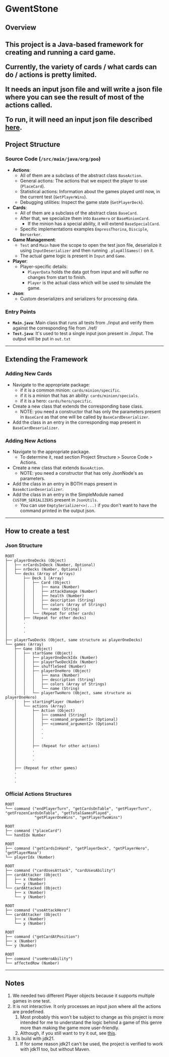 # GwentStone

## Overview

This project is a Java-based framework for creating and running a card game. <p>
Currently, the variety of cards / what cards can do / actions is pretty limited. <p>
It needs an input json file and will write a json file where you can see the result of most of the actions called. <p>
To run, it will need an input json file described [here](#how-to-create-a-test).
---

## Project Structure

### Source Code (`/src/main/java/org/poo`)

- **Actions**:
    - All of them are a subclass of the abstract class `BaseAction`.
    - General actions: The actions that we expect the player to use (`PlaceCard`).
    - Statistical actions: Information about the games played until now, in the current test (`GetPlayerWins`).
    - Debugging utilities: Inspect the game state (`GetPlayerDeck`).
- **Cards**:
    - All of them are a subclass of the abstract class `BaseCard`.
    - After that, we specialize them into `BaseHero` or `BaseMinionCard`.
        - If the minion has a special ability, it will extend `BaseSpecialCard`.
    - Specific implementations examples `EmpressThorina`, `Disciple`, `Berserker`.
- **Game Management**:
    - `Test` and `Main` have the scope to open the test json file, deserialize it using `InputDeserializer` and then
      running `.playAllGames()` on it.
    - The actual game logic is present in `Input` and `Game`.
- **Player**:
    - Player-specific details:
        - `PlayerData` holds the data got from input and will suffer no changes from start to finish.
        - `Player` is the actual class which will be used to simulate the game.
- **Json**:
    - Custom deserializers and serializers for processing data.

### Entry Points

- **`Main.java`**: Main class that runs all tests from ./input and verify them against the corresponding file from
  ./ref/
- **`Test.java`**: It's used to test a single input json present in ./input. The output will be put in `out.txt`

---

## Extending the Framework

### Adding New Cards

- Navigate to the appropriate package:
    - if it is a common minion: `cards/minion/specific`.
    - if it is a minion that has an ability: `cards/minion/specials`.
    - if it is a hero: `cards/hero/specific`.
- Create a new class that extends the corresponding base class.
    - NOTE: you need a constructor that has only the parameters present in `BaseCard` as that one will be called by
      `BaseCardDeserializer`.
- Add the class in an entry in the corresponding map present in `BaseCardDeserializer`.

### Adding New Actions

- Navigate to the appropriate package.
    - To determine it, read section Project Structure > Source Code > Actions.
- Create a new class that extends `BaseAction`.
    - NOTE: you need a constructor that has only JsonNode's as parameters.
- Add the class in an entry in BOTH maps present in `BaseActionDeserializer`.
- Add the class in an entry in the SimpleModule named `CUSTOM_SERIALIZERS` present in `JsonUtils`.
    - You can use `EmptySerializer<>(...)` if you don't want to have the command printed in the output json.

---

## How to create a test

### Json Structure

```
ROOT
├── playerOneDecks (Object)
│   ├── nrCardsInDeck (Number, Optional)
│   ├── nrDecks (Number, Optional)
│   └── decks (Array of Arrays)
│       ├── Deck 1 (Array)
│       │   ├── Card (Object)
│       │   │   ├── mana (Number)
│       │   │   ├── attackDamage (Number)
│       │   │   ├── health (Number)
│       │   │   ├── description (String)
│       │   │   ├── colors (Array of Strings)
│       │   │   └── name (String)  
│       │   └── (Repeat for other cards)
│       ├── (Repeat for other decks)
│       .
│       .
│       .
│
├── playerTwoDecks (Object, same structure as playerOneDecks)
└── games (Array)
    ├── Game (Object)
    │   ├── startGame (Object)
    │   │   ├── playerOneDeckIdx (Number)
    │   │   ├── playerTwoDeckIdx (Number)
    │   │   ├── shuffleSeed (Number)
    │   │   ├── playerOneHero (Object)
    │   │   │   ├── mana (Number)
    │   │   │   ├── description (String)
    │   │   │   ├── colors (Array of Strings)
    │   │   │   └── name (String)
    │   │   └── playerTwoHero (Object, same structure as playerOneHero)
    │   ├── startingPlayer (Number)
    │   └── actions (Array)
    │       ├── Action (Object)
    │       │   ├── command (String)
    │       │   ├── <command_argument1> (Optional)
    │       │   ├── <command_argument2> (Optional)
    │       │   .
    │       │   .
    │       │   .
    │       │   
    │       ├── (Repeat for other actions)
    │       .
    │       .
    │       .
    │       
    ├── (Repeat for other games)
    .
    .
    .
```

### Official Actions Structures

```
ROOT
└── command ("endPlayerTurn", "getCardsOnTable", "getPlayerTurn", "getFrozenCardsOnTable", "getTotalGamesPlayed", 
             "getPlayerOneWins", "getPlayerTwoWins")
```

```
ROOT
├── command ("placeCard")
└── handIdx Number
```

```
ROOT
├── command ("getCardsInHand", "getPlayerDeck", "getPlayerHero", "getPlayerMana")
└── playerIdx (Number)
```

```
ROOT
├── command ("cardUsesAttack", "cardUsesAbility")
├── cardAttacker (Object)
│   ├── x (Number)
│   └── y (Number)
└── cardAttacked (Object)
    ├── x (Number)
    └── y (Number)
```

```
ROOT
├── command ("useAttackHero")
└── cardAttacker (Object)
    ├── x (Number)
    └── y (Number)
```

```
ROOT
├── command ("getCardAtPosition")
├── x (Number)
└── y (Number)
```

```
ROOT
├── command ("useHeroAbility")
└── affectedRow (Number)
```

---

## Notes

1. We needed two different Player objects because it supports multiple games in one test.
2. It is not interactive. It only processes an input json where all the actions are predefined.
    1. Most probably this won't be subject to change as this project is more intended for me to understand the logic
       behind a game of this genre more than making the game more user-friendly.
    2. Although, if you still want to try it out, see [this](#how-to-create-a-test).
3. It is build with jdk21.
    1. If for some reason jdk21 can't be used, the project is verified to work with jdk11 too, but without Maven.